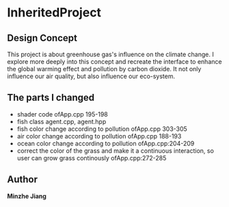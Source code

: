 # InheritedProject

## Design Concept
This project is about greenhouse gas's influence on the climate change. I explore more deeply into this concept and recreate the interface to enhance the global warming effect and pollution by carbon dioxide. It not only influence our air quality, but also influence our eco-system.


## The parts I changed
* shader code ofApp.cpp 195-198
* fish class agent.cpp, agent.hpp
* fish color change according to pollution ofApp.cpp 303-305
* air color change according to pollution ofApp.cpp 188-193
* ocean color change according to pollution ofApp.cpp:204-209
* correct the color of the grass and make it a continuous interaction, so user can grow grass continously  ofApp.cpp:272-285

## Author

 **Minzhe Jiang** 











